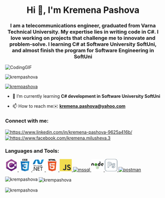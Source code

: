 
<h1 align="center">Hi 👋, I'm Kremena Pashova</h1>
<h3 align="center">I am a telecommunications engineer, graduated from Varna Technical University. My expertise lies in writing code in C#. I love working on projects that challenge me to innovate and problem-solve. I learning C# at Software University SoftUni, and almost finish the program for Software Engineering in SoftUni</h3>

![CodingGIF](https://github.com/krempashova/krempashova/assets/114221247/580b4ed4-8ef7-49f7-a031-364df5c61262)


<p align="left"> <img src="https://komarev.com/ghpvc/?username=krempashova&label=Profile%20views&color=0e75b6&style=flat" alt="krempashova" /> </p>

<p align="left"> <a href="https://github.com/ryo-ma/github-profile-trophy"><img src="https://github-profile-trophy.vercel.app/?username=krempashova" alt="krempashova" /></a> </p>

- 🌱 I’m currently learning **C# development in Software University SoftUni**

- 📫 How to reach me✉️ **kremena.pashova@yahoo.com**

<h3 align="left">Connect with me:</h3>
<p align="left">
<a href="https://linkedin.com/in/https://www.linkedin.com/in/kremena-pashova-9625a416b/" target="blank"><img align="center" src="https://raw.githubusercontent.com/rahuldkjain/github-profile-readme-generator/master/src/images/icons/Social/linked-in-alt.svg" alt="https://www.linkedin.com/in/kremena-pashova-9625a416b/" height="30" width="40" /></a>
<a href="https://fb.com/https://www.facebook.com/kremena.milusheva.3" target="blank"><img align="center" src="https://raw.githubusercontent.com/rahuldkjain/github-profile-readme-generator/master/src/images/icons/Social/facebook.svg" alt="https://www.facebook.com/kremena.milusheva.3" height="30" width="40" /></a>
</p>

<h3 align="left">Languages and Tools:</h3>
<p align="left"> <a href="https://www.w3schools.com/cs/" target="_blank" rel="noreferrer"> <img src="https://raw.githubusercontent.com/devicons/devicon/master/icons/csharp/csharp-original.svg" alt="csharp" width="40" height="40"/> </a> <a href="https://www.w3schools.com/css/" target="_blank" rel="noreferrer"> <img src="https://raw.githubusercontent.com/devicons/devicon/master/icons/css3/css3-original-wordmark.svg" alt="css3" width="40" height="40"/> </a> <a href="https://dotnet.microsoft.com/" target="_blank" rel="noreferrer"> <img src="https://raw.githubusercontent.com/devicons/devicon/master/icons/dot-net/dot-net-original-wordmark.svg" alt="dotnet" width="40" height="40"/> </a> <a href="https://www.w3.org/html/" target="_blank" rel="noreferrer"> <img src="https://raw.githubusercontent.com/devicons/devicon/master/icons/html5/html5-original-wordmark.svg" alt="html5" width="40" height="40"/> </a> <a href="https://developer.mozilla.org/en-US/docs/Web/JavaScript" target="_blank" rel="noreferrer"> <img src="https://raw.githubusercontent.com/devicons/devicon/master/icons/javascript/javascript-original.svg" alt="javascript" width="40" height="40"/> </a> <a href="https://www.microsoft.com/en-us/sql-server" target="_blank" rel="noreferrer"> <img src="https://www.svgrepo.com/show/303229/microsoft-sql-server-logo.svg" alt="mssql" width="40" height="40"/> </a> <a href="https://nodejs.org" target="_blank" rel="noreferrer"> <img src="https://raw.githubusercontent.com/devicons/devicon/master/icons/nodejs/nodejs-original-wordmark.svg" alt="nodejs" width="40" height="40"/> </a> <a href="https://www.photoshop.com/en" target="_blank" rel="noreferrer"> <img src="https://raw.githubusercontent.com/devicons/devicon/master/icons/photoshop/photoshop-line.svg" alt="photoshop" width="40" height="40"/> </a> <a href="https://postman.com" target="_blank" rel="noreferrer"> <img src="https://www.vectorlogo.zone/logos/getpostman/getpostman-icon.svg" alt="postman" width="40" height="40"/> </a> </p>

<p><img align="left" src="https://github-readme-stats.vercel.app/api/top-langs?username=krempashova&show_icons=true&locale=en&layout=compact" alt="krempashova" /></p>

<p>&nbsp;<img align="center" src="https://github-readme-stats.vercel.app/api?username=krempashova&show_icons=true&locale=en" alt="krempashova" /></p>

<p><img align="center" src="https://github-readme-streak-stats.herokuapp.com/?user=krempashova&" alt="krempashova" /></p>



